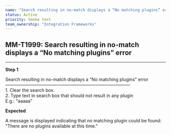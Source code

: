 ```yaml
---
name: "Search resulting in no-match displays a “No matching plugins” error"
status: Active
priority: Smoke test
team_ownership: "Integration Frameworks"
---
```


## MM-T1999: Search resulting in no-match displays a “No matching plugins” error

---

**Step 1**

Search resulting in no-match displays a “No matching plugins” error\
————————————————————————————\
1\. Clear the search box.\
2\. Type text in search box that should not result in any plugin\
E.g.: “aaaaa”

**Expected**

A message is displayed indicating that no matching plugin could be found: "There are no plugins available at this time."
